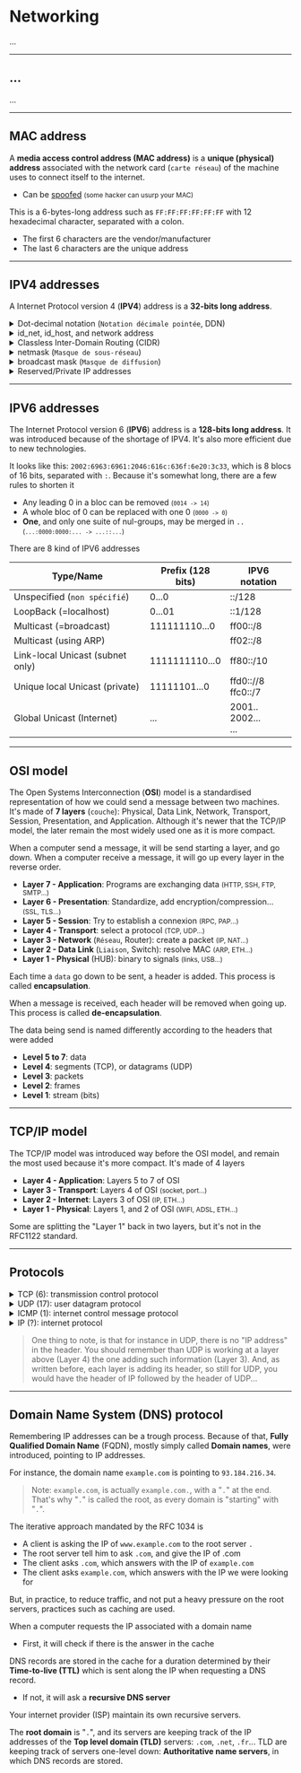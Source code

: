 # Networking

...

<hr class="sl">

## ...

...

<hr class="sr">

## MAC address

<div class="row row-cols-md-2"><div>

A **media access control address (MAC address)** is a **unique (physical) address** associated with the network card (`carte réseau`) of the machine uses to connect itself to the internet.

* Can be [spoofed](https://en.wikipedia.org/wiki/MAC_spoofing) <small>(some hacker can usurp your MAC)</small>

</div><div>

This is a 6-bytes-long address such as `FF:FF:FF:FF:FF:FF` with 12 hexadecimal character, separated with a colon.

* The first 6 characters are the vendor/manufacturer
* The last 6 characters are the unique address
</div></div>

<hr class="sl">

## IPV4 addresses

A Internet Protocol version 4 (**IPV4**) address is a **32-bits long address**.

<details class="details-e">
<summary>Dot-decimal notation (<code>Notation décimale pointée</code>, DDN)</summary>


<div class="row row-cols-md-2"><div>

This is the most-known representation of a IPV4 address. We are splitting ours **32 bits** into **4 groups of 8 bits** called **bytes**/octets (`octect`), we are converting them to decimal, and separated with a **dot**.

* Starting with a binary IP <small>(ex: `0101100010[...]01`)</small>
* We are ending with **n.n.n.n** <small>(with each $n \in \[0,\ 255]$)</small>
* Example: `127.0.0.1`

</div><div class="align-self-center">

Given this IP (binary): `01001101001000011110000100000000`

* Split into 4 blocs: `01001101`, `00100001`, `11100001`, and `00000000`
* We convert each bloc: `77`, `33`, `225`, and `0`
* We separate them with a dot: `77.33.225.0`
* [Online tool to convert bin to IP](https://www.browserling.com/tools/bin-to-ip)
</div></div>
</details>

<details class="details-e">
<summary>id_net, id_host, and network address</summary>

<div class="row row-cols-md-2"><div>

The bits in the IP address are actually separated in 2 parts

* **id_net**: a fixed part for every address in a network, that is used to identify the network
* **id_host**: every remaining bit. Pointing to a host in a network, but if there is only null-bits (0), then this is the **address of the network**.

You can't guess the number of fixed bits, either it is given by an organism <small>(such as your ISP)</small>, or you are given something called the netmask which is explained a bit further.
</div><div>

Example: is xxx a network address?

We consider the IP `01001101001000011110000100000000` (`77.33.225.0`). We are told that for the fixed part is 17 bits long.

* id_net: `01001101001000011` (17 bits)
* id_host: `110000100000000` (32-17=15 bits)

The id_host has non-null bits, so it's not a network address.
</div></div>
</details>

<details class="details-e">
<summary>Classless Inter-Domain Routing (CIDR)</summary>

<div class="row row-cols-md-2"><div>

It is a way to write/share an IP address along the number of bits of the fixed part. The syntax is `ip/n`, such as `192.168.0.0/12`.

* `ip` is the network address
* `n` is the amount of fixed bits
</div><div>

We have the address `01001101001000011110000100000000` (`77.33.225.0`). We were told that there is 24 fixed bits.

* We are extracting 24 bits from the address: `010011010010000111100001`
* We are filling the missing bits with `0` (32-24=8): `01001101001000011110000100000000`
* We are converting the bits to DDN: `77.33.225.0`
* We are adding `/24`: `77.33.225.0/24`

The CIDR notation is `77.33.225.0/24`.
</div></div>
</details>

<details class="details-e">
<summary>netmask (<code>Masque de sous-réseau</code>)</summary>

<div class="row row-cols-md-2"><div>

This is an IP address which is a mask that can be used to find the number of fixed bits in another IP address.

* We are writing **n** non-nul bits (1), with $n$ the number of fixed bits
* We are completing with nul bits (0)

If we know that `77.33.225.0` has 24 fixed bits, then we will write 24 times "1", and 8 <small>(32-24)</small> times "0", giving us `11111111111111111111111100000000` which is `255.255.255.0`.
</div><div>

Given a CIDR address `77.33.128.0/17`, it's even easier to find the netmask.

* Calculate $\frac{n}{8}$: $\frac{17}{8}$ gives us $q=2$, $r=1$
* Calculate $c=255-2^{8-r} + 1$: $255-2^{8-1}=128$
* The result is $q$ times $255$, 1 time $c$, and $\min(4-q-1, 0)$ times $0$
* Giving us $255.255.128.0$
</div></div>
</details>

<details class="details-e">
<summary>broadcast mask (<code>Masque de diffusion</code>)</summary>

<div class="row row-cols-md-2"><div>

This mask is used to send a message to EVERY machine of the network. 

Basically, you are simply filling the **id_host** with non-nul bits (1).
</div><div>

Given the IP `77.33.225.0/24`,

* id_net: `010011010010000111100001` (extract 24 bits)
* id_host: `11111111` (fill last 8 bits with 1)

Giving us `01001101001000011110000111111111` which is `77.33.225.255`.
</div></div>
</details>

<details class="details-e">
<summary>Reserved/Private IP addresses</summary>

There are 3 ranges of IPV4 addresses that are said private/reserved for internal use

* `10.0.0.0/8`
* `172.16.0.0/12`
* `192.168.0.0/16`
</details>

<hr class="sr">

## IPV6 addresses

<div class="row row-cols-md-2"><div>

The Internet Protocol version 6 (**IPV6**) address is a **128-bits long address**. It was introduced because of the shortage of IPV4. It's also more efficient due to new technologies.

It looks like this: `2002:6963:6961:2046:616c:636f:6e20:3c33`, which is 8 blocs of 16 bits, separated with `:`. Because it's somewhat long, there are a few rules to shorten it

* Any leading $0$ in a bloc can be removed <small>(`0014 -> 14`)</small>
* A whole bloc of $0$ can be replaced with one $0$ <small>(`0000 -> 0`)</small>
* **One**, and only one suite of nul-groups, may be merged in `..` <small>(`...:0000:0000:... -> ...::...`)</small>
</div><div>

There are 8 kind of IPV6 addresses

| Type/Name                        | Prefix (128 bits) | IPV6 notation            |
|----------------------------------|-------------------|--------------------------|
| Unspecified (`non spécifié`)     | 0...0             | ::/128                   |
| LoopBack (=localhost)            | 0...01            | ::1/128                  |
| Multicast (=broadcast)           | 111111110...0     | ff00::/8                 |
| Multicast (using ARP)            |                   | ff02::/8                 |
| Link-local Unicast (subnet only) | 1111111110...0    | ff80::/10                |
| Unique local Unicast (private)   | 11111101...0      | ffd0:://8<br>ffc0::/7    |
| Global Unicast (Internet)        | ...               | 2001..<br>2002...<br>... |
</div></div>

<hr class="sl">

## OSI model

The Open Systems Interconnection (**OSI**) model is a standardised representation of how we could send a message between two machines. It's made of **7 layers** (`couche`): Physical, Data Link, Network, Transport, Session, Presentation, and Application. Although it's newer that the TCP/IP model, the later remain the most widely used one as it is more compact.

<div class="row"><div class="col-md-7">

When a computer send a message, it will be send starting a layer, and go down. When a computer receive a message, it will go up every layer in the reverse order.

* **Layer 7 - Application**: Programs are exchanging data <small>(HTTP, SSH, FTP, SMTP...)</small>
* **Layer 6 - Presentation**: Standardize, add encryption/compression... <small>(SSL, TLS...)</small>
* **Layer 5 - Session**: Try to establish a connexion <small>(RPC, PAP...)</small>
* **Layer 4 - Transport**: select a protocol <small>(TCP, UDP...)</small>
* **Layer 3 - Network** (`Réseau`, Router): create a packet <small>(IP, NAT...)</small>
* **Layer 2 - Data Link** (`Liaison`, Switch): resolve MAC <small>(ARP, ETH...)</small>
* **Layer 1 - Physical** (HUB): binary to signals <small>(links, USB...)</small>
</div><div class="col-md-5">

Each time a `data` go down to be sent, a header is added. This process is called **encapsulation**. 

When a message is received, each header will be removed when going up. This process is called **de-encapsulation**.

The data being send is named differently according to the headers that were added

* **Level 5 to 7**: data
* **Level 4**: segments (TCP), or datagrams (UDP)
* **Level 3**: packets
* **Level 2**: frames
* **Level 1**: stream (bits)
</div></div>

<hr class="sr">

## TCP/IP model

The TCP/IP model was introduced way before the OSI model, and remain the most used because it's more compact. It's made of 4 layers

* **Layer 4 - Application**: Layers 5 to 7 of OSI
* **Layer 3 - Transport**: Layers 4 of OSI <small>(socket, port...)</small>
* **Layer 2 - Internet**: Layers 3 of OSI <small>(IP, ETH...)</small>
* **Layer 1 - Physical**: Layers 1, and 2 of OSI <small>(WIFI, ADSL, ETH...)</small>

Some are splitting the "Layer 1" back in two layers, but it's not in the RFC1122 standard.

<hr class="sl">

## Protocols

<details class="details-e mt-4">
<summary>TCP (6): transmission control protocol</summary>
<div class="row row-cols-md-2"><div>

It's a **connection-based protocol**. It's used when there is a need for a **trustworthy/reliable** (`fiable`), and ordered way of sending messages.. If there is an error, then the sender is notified, and the message is sent again.

> **TCP** messages are called segments.

**Example**

* `ssh`

TCP messages all have a [flag](https://en.wikipedia.org/wiki/Transmission_Control_Protocol)

* `1`: F=FIN
* `2`: S=Syn
* `4`: R=Reset
* `8`: P=Push
* `16`: A=Ack
* ...

</div><div>

**Header**

* 2 bytes for "source port"
* 2 bytes for "destination port"
* 4 bytes for "sequence number" (seq)
* 2 bytes for "acknowledgement number" (ack)
* 4 bits for the "offset"
* 3 bits "reserved" (000)
* 9 bits for the "flag"
* 2 bytes for the "frame/windows" (`cadre`)
* 2 bytes for the "checksum"
* 2 bytes for the "urgent pointer"
* 4 bytes for "options" (optional)
</div></div>
</details>

<details class="details-e mt-4">
<summary>UDP (17): user datagram protocol</summary>
<div class="row row-cols-md-2"><div>

It's a **connection-less protocol**. It's used for fast messaging, by applications that don't mind if a packet is loss/incorrect. It's **not trustworthy** (`fiable`)

* No warranty that the message will be received
* No warranty that the message received is correct

> **UPD** messages are called datagrams.
</div><div>

**Example**

* `dig`

**Header**

* 2 bytes for "source port"
* 2 bytes for "destination port"
* 2 bytes for "size of the message"
* 2 bytes for "checksum of the message"
</div></div>
</details>

<details class="details-e mt-4">
<summary>ICMP (1): internet control message protocol</summary>
<div class="row row-cols-md-2"><div>

It's used by a machine to indicate success or failure when communicating with another machine.

* Host unreachable
* Port closed

For instance, if someone tries to send a message using TCP to a closed port, then the server may respond with an ICMP message saying that the port is closed.

**Example**

* `ping`
* `traceroute`
</div><div>

**Header**

* 1 byte for "type"
* 1 byte for "code"
* 2 bytes for "checksum of the message"
* 4 bytes for "additional/specific information"

Each code is associated with a type. Here some of them (code: type). See [Control Messages (ICMP) on Wikipedia](https://en.wikipedia.org/wiki/Internet_Control_Message_Protocol#Control_messages)

* `0`: echo reply
* `3`: destination unreachable
* `5`: redirect
* `8`: echo
* `11`: time exceeded

</div></div>
</details>

<details class="details-e mt-4">
<summary>IP (?): internet protocol</summary>
<div class="row row-cols-md-2"><div>

...
</div><div>

...
</div></div>
</details>

> One thing to note, is that for instance in UDP, there is no "IP address" in the header. You should remember than UDP is working at a layer above (Layer 4) the one adding such information (Layer 3). And, as written before, each layer is adding its header, so still for UDP, you would have the header of IP followed by the header of UDP...

<hr class="sr">

## Domain Name System (DNS) protocol

<div class="row row-cols-md-2"><div>

Remembering IP addresses can be a trough process. Because of that, **Fully Qualified Domain Name** (FQDN), mostly simply called **Domain names**, were introduced, pointing to IP addresses.

For instance, the domain name `example.com` is pointing to `93.184.216.34`.

> Note: `example.com`, is actually `example.com.`, with a "`.`" at the end. That's why "`.`" is called the root, as every domain is "starting" with "`.`".

The iterative approach mandated by the RFC 1034 is

* A client is asking the IP of `www.example.com` to the root server `.`
* The root server tell him to ask `.com`, and give the IP of .com
* The client asks `.com`, which answers with the IP of `example.com`
* The client asks `example.com`, which answers with the IP we were looking for

But, in practice, to reduce traffic, and not put a heavy pressure on the root servers, practices such as caching are used.

</div><div>

When a computer requests the IP associated with a domain name

* First, it will check if there is the answer in the cache

DNS records are stored in the cache for a duration determined by their **Time-to-live (TTL)** which is sent along the IP when requesting a DNS record.

* If not, it will ask a **recursive DNS server**

Your internet provider (ISP) maintain its own recursive servers.

The **root domain** is "`.`", and its servers are keeping track of the IP addresses of the **Top level domain (TLD)** servers: `.com`, `.net`, `.fr`... TLD are keeping track of servers one-level down: **Authoritative name servers**, in which DNS records are stored.
</div></div>